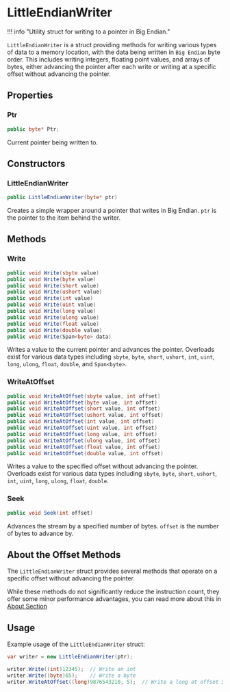 # LittleEndianWriter

!!! info "Utility struct for writing to a pointer in Big Endian."

`LittleEndianWriter` is a struct providing methods for writing various types of data to a memory location, with the data
being written in `Big Endian` byte order. This includes writing integers, floating point values, and arrays of bytes,
either advancing the pointer after each write or writing at a specific offset without advancing the pointer.

## Properties

### Ptr

```csharp
public byte* Ptr;
```

Current pointer being written to.

## Constructors

### LittleEndianWriter

```csharp
public LittleEndianWriter(byte* ptr)
```

Creates a simple wrapper around a pointer that writes in Big Endian. `ptr` is the pointer to the item behind the writer.

## Methods

### Write

```csharp
public void Write(sbyte value)
public void Write(byte value)
public void Write(short value)
public void Write(ushort value)
public void Write(int value)
public void Write(uint value)
public void Write(long value)
public void Write(ulong value)
public void Write(float value)
public void Write(double value)
public void Write(Span<byte> data)
```

Writes a value to the current pointer and advances the pointer. Overloads exist for various data types including `sbyte`, `byte`, `short`, `ushort`, `int`, `uint`, `long`, `ulong`, `float`, `double`, and `Span<byte>`.

### WriteAtOffset

```csharp
public void WriteAtOffset(sbyte value, int offset)
public void WriteAtOffset(byte value, int offset)
public void WriteAtOffset(short value, int offset)
public void WriteAtOffset(ushort value, int offset)
public void WriteAtOffset(int value, int offset)
public void WriteAtOffset(uint value, int offset)
public void WriteAtOffset(long value, int offset)
public void WriteAtOffset(ulong value, int offset)
public void WriteAtOffset(float value, int offset)
public void WriteAtOffset(double value, int offset)
```

Writes a value to the specified offset without advancing the pointer. Overloads exist for various data types including `sbyte`, `byte`, `short`, `ushort`, `int`, `uint`, `long`, `ulong`, `float`, `double`.

### Seek

```csharp
public void Seek(int offset)
```

Advances the stream by a specified number of bytes. `offset` is the number of bytes to advance by.

## About the Offset Methods

The `LittleEndianWriter` struct provides several methods that operate on a specific offset without advancing the pointer.

While these methods do not significantly reduce the instruction count, they offer some minor performance advantages,
you can read more about this in [About Section](./About.md#about-the-offset-methods)

## Usage

Example usage of the `LittleEndianWriter` struct:

```csharp
var writer = new LittleEndianWriter(ptr);

writer.Write((int)12345);  // Write an int
writer.Write((byte)65);    // Write a byte
writer.WriteAtOffset((long)9876543210, 5);  // Write a long at offset 5 from current pointer
```